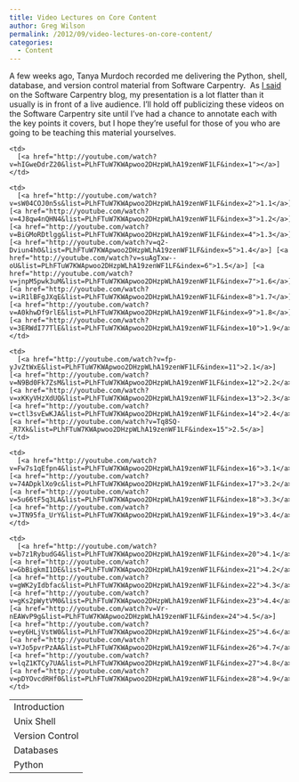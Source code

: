 ```yaml
---
title: Video Lectures on Core Content
author: Greg Wilson
permalink: /2012/09/video-lectures-on-core-content/
categories:
  - Content
---
```

A few weeks ago, Tanya Murdoch recorded me delivering the Python, shell, database, and version control material from Software Carpentry.  As [I said][1] on the Software Carpentry blog, my presentation is a lot flatter than it usually is in front of a live audience. I&#8217;ll hold off publicizing these videos on the Software Carpentry site until I&#8217;ve had a chance to annotate each with the key points it covers, but I hope they&#8217;re useful for those of you who are going to be teaching this material yourselves.

<table>
  <tr>
    <td>
      Introduction
    </td>
    
    <td>
      [<a href="http://youtube.com/watch?v=hIGweDdrZ20&list=PLhFTuW7KWApwoo2DHzpWLhA19zenWF1LF&index=1"></a>]
    </td>
  </tr>
  
  <tr>
    <td>
      Unix Shell
    </td>
    
    <td>
      [<a href="http://youtube.com/watch?v=sW04COJ0n5s&list=PLhFTuW7KWApwoo2DHzpWLhA19zenWF1LF&index=2">1.1</a>] [<a href="http://youtube.com/watch?v=4J8qw4nQHN4&list=PLhFTuW7KWApwoo2DHzpWLhA19zenWF1LF&index=3">1.2</a>] [<a href="http://youtube.com/watch?v=BiGMoRDtlgg&list=PLhFTuW7KWApwoo2DHzpWLhA19zenWF1LF&index=4">1.3</a>] [<a href="http://youtube.com/watch?v=q2-Dviun4h0&list=PLhFTuW7KWApwoo2DHzpWLhA19zenWF1LF&index=5">1.4</a>] [<a href="http://youtube.com/watch?v=suAgTxw--oU&list=PLhFTuW7KWApwoo2DHzpWLhA19zenWF1LF&index=6">1.5</a>] [<a href="http://youtube.com/watch?v=jnpM5pwk3uM&list=PLhFTuW7KWApwoo2DHzpWLhA19zenWF1LF&index=7">1.6</a>] [<a href="http://youtube.com/watch?v=iR1lBFgJXqE&list=PLhFTuW7KWApwoo2DHzpWLhA19zenWF1LF&index=8">1.7</a>] [<a href="http://youtube.com/watch?v=A0khwDf9rlE&list=PLhFTuW7KWApwoo2DHzpWLhA19zenWF1LF&index=9">1.8</a>] [<a href="http://youtube.com/watch?v=3ERWdI77TlE&list=PLhFTuW7KWApwoo2DHzpWLhA19zenWF1LF&index=10">1.9</a>]
    </td>
  </tr>
  
  <tr>
    <td>
      Version Control
    </td>
    
    <td>
      [<a href="http://youtube.com/watch?v=fp-yJvZtWxE&list=PLhFTuW7KWApwoo2DHzpWLhA19zenWF1LF&index=11">2.1</a>] [<a href="http://youtube.com/watch?v=N9Bd0Fk7ZsM&list=PLhFTuW7KWApwoo2DHzpWLhA19zenWF1LF&index=12">2.2</a>] [<a href="http://youtube.com/watch?v=xKKyVHzXdUQ&list=PLhFTuW7KWApwoo2DHzpWLhA19zenWF1LF&index=13">2.3</a>] [<a href="http://youtube.com/watch?v=ctl3svEwKJA&list=PLhFTuW7KWApwoo2DHzpWLhA19zenWF1LF&index=14">2.4</a>] [<a href="http://youtube.com/watch?v=Tq8SQ-_R7Xk&list=PLhFTuW7KWApwoo2DHzpWLhA19zenWF1LF&index=15">2.5</a>]
    </td>
  </tr>
  
  <tr>
    <td>
      Databases
    </td>
    
    <td>
      [<a href="http://youtube.com/watch?v=Fw7s1qEfpn4&list=PLhFTuW7KWApwoo2DHzpWLhA19zenWF1LF&index=16">3.1</a>] [<a href="http://youtube.com/watch?v=74ADpklXo9c&list=PLhFTuW7KWApwoo2DHzpWLhA19zenWF1LF&index=17">3.2</a>] [<a href="http://youtube.com/watch?v=5u66tF5q3LA&list=PLhFTuW7KWApwoo2DHzpWLhA19zenWF1LF&index=18">3.3</a>] [<a href="http://youtube.com/watch?v=JTN95fa_UrY&list=PLhFTuW7KWApwoo2DHzpWLhA19zenWF1LF&index=19">3.4</a>]
    </td>
  </tr>
  
  <tr>
    <td>
      Python
    </td>
    
    <td>
      [<a href="http://youtube.com/watch?v=b7z1RybudG4&list=PLhFTuW7KWApwoo2DHzpWLhA19zenWF1LF&index=20">4.1</a>] [<a href="http://youtube.com/watch?v=GbBigkmI1DE&list=PLhFTuW7KWApwoo2DHzpWLhA19zenWF1LF&index=21">4.2</a>] [<a href="http://youtube.com/watch?v=gWK2yIdbfac&list=PLhFTuW7KWApwoo2DHzpWLhA19zenWF1LF&index=22">4.3</a>] [<a href="http://youtube.com/watch?v=gKs2pWytVM0&list=PLhFTuW7KWApwoo2DHzpWLhA19zenWF1LF&index=23">4.4</a>] [<a href="http://youtube.com/watch?v=Vr-nEAWvP9g&list=PLhFTuW7KWApwoo2DHzpWLhA19zenWF1LF&index=24">4.5</a>] [<a href="http://youtube.com/watch?v=ey6HLjVstW0&list=PLhFTuW7KWApwoo2DHzpWLhA19zenWF1LF&index=25">4.6</a>] [<a href="http://youtube.com/watch?v=YJo5pvrPzAA&list=PLhFTuW7KWApwoo2DHzpWLhA19zenWF1LF&index=26">4.7</a>] [<a href="http://youtube.com/watch?v=lqZ1KTCy7UA&list=PLhFTuW7KWApwoo2DHzpWLhA19zenWF1LF&index=27">4.8</a>] [<a href="http://youtube.com/watch?v=pDYOvcdRHf0&list=PLhFTuW7KWApwoo2DHzpWLhA19zenWF1LF&index=28">4.9</a>]
    </td>
  </tr>
</table>

 [1]: http://software-carpentry.org/2012/09/lifted-by-the-audience/

